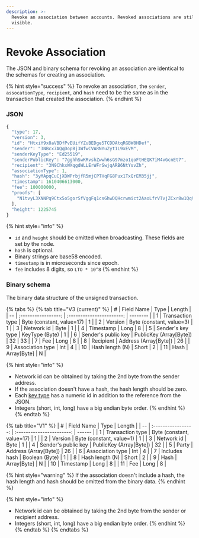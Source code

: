 ```yaml
---
description: >-
  Revoke an association between accounts. Revoked associations are still
  visible.
---
```


# Revoke Association

The JSON and binary schema for revoking an association are identical to the schemas for creating an association.

{% hint style="success" %}
To revoke an association, the `sender`, `assocationType`, `recipient`, and `hash` need to be the same as in the transaction that created the association.
{% endhint %}

### JSON

```javascript
{
  "type": 17,
  "version": 3,
  "id": "HtxiY9x8aVBDfPvEUifYZuBEDge5TCDDAtqRGBW8HDef",
  "sender": "3NBcx7AQqDopBj3WfwCVARNYuZyt1L9xEVM",
  "senderKeyType": "Ed25519",
  "senderPublicKey": "7gghhSwKRvshZwwh6sG97mzo1qoFtHEQK7iM4vGcnEt7",
  "recipient": "3N9ChkxWXqgdWLLErWFrSwjqARB6NtYsvZh",
  "associationType": 1,
  "hash": "3yMApqCuCjXDWPrbjfR5mjCPTHqFG8Pux1TxQrEM35jj",
  "timestamp": 1610406613000,
  "fee": 100000000,
  "proofs": [
    "N1tvyL3XNNPq9Ctx5o5gorSfVggFq1csGhwDQHcrwmict2AaoLfrVTvjZCxr8w1Qq9a3XUgBD5nTg21wmLQTUg5"
  ],
  "height": 1225745
}
```

{% hint style="info" %}
* `id` and `height` should be omitted when broadcasting. These fields are set by the node.
* `hash` is optional.
* Binary strings are base58 encoded.
* `timestamp` is in microseconds since epoch.
* `fee` includes 8 digits, so `LTO * 10^8`
{% endhint %}

### Binary schema

The binary data structure of the unsigned transaction.

{% tabs %}
{% tab title="V3 (current)" %}
| #  |      Field Name     |            Type           | Length   |
| -- | :-----------------: | :-----------------------: | -------- |
| 1  |   Transaction type  | Byte (constant, value=17) | 1        |
| 2  |       Version       |  Byte (constant, value=3) | 1        |
| 3  |      Network id     |            Byte           | 1        |
| 4  |      Timestamp      |            Long           | 8        |
| 5  |  Sender's key type  |       KeyType (Byte)      | 1        |
| 6  | Sender's public key |  PublicKey (Array\[Byte]) | 32 \| 33 |
| 7  |         Fee         |            Long           | 8        |
| 8  |      Recipient      |   Address (Array\[Byte])  | 26       |
| 9  |   Association type  |            Int            | 4        |
| 10 |   Hash length (N)   |           Short           | 2        |
| 11 |         Hash        |        Array\[Byte]       | N        |

{% hint style="info" %}
* Network id can be obtained by taking the 2nd byte from the sender address.
* If the association doesn't have a hash, the hash length should be zero.
* Each [key type](../../accounts/#key-types) has a numeric id in addition to the reference from the JSON.
* Integers (short, int, long) have a big endian byte order.
{% endhint %}
{% endtab %}

{% tab title="V1" %}
| #  |      Field Name     |            Type           | Length |
| -- | :-----------------: | :-----------------------: | ------ |
| 1  |   Transaction type  | Byte (constant, value=17) | 1      |
| 2  |       Version       |  Byte (constant, value=1) | 1      |
| 3  |      Network id     |            Byte           | 1      |
| 4  | Sender's public key |  PublicKey (Array\[Byte]) | 32     |
| 5  |        Party        |   Address (Array\[Byte])  | 26     |
| 6  |   Association type  |            Int            | 4      |
| 7  |    Includes hash    |       Boolean (Byte)      | 1      |
| 8  |   Hash length (N)   |           Short           | 2      |
| 9  |         Hash        |        Array\[Byte]       | N      |
| 10 |      Timestamp      |            Long           | 8      |
| 11 |         Fee         |            Long           | 8      |

{% hint style="warning" %}
If the association doesn't include a hash, the hash length and hash should be omitted from the binary data.
{% endhint %}

{% hint style="info" %}
* Network id can be obtained by taking the 2nd byte from the sender or recipient address.
* Integers (short, int, long) have a big endian byte order.
{% endhint %}
{% endtab %}
{% endtabs %}
